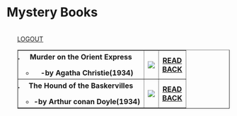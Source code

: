 <html>
<h1>Mystery Books</h1>
<body>
<ol>
<table>
<table border="border">
<tr>
<th>
<li>Murder on the Orient Express</li>
<ul>
<li>-by Agatha Christie(1934)</li></th>
<th><img src="https://upload.wikimedia.org/wikipedia/en/thumb/c/c0/Murder_on_the_Orient_Express_First_Edition_Cover_1934.jpg/220px-Murder_on_the_Orient_Express_First_Edition_Cover_1934.jpg"></th>
<th>
<a href="https://en.wikipedia.org/wiki/Murder_on_the_Orient_Express">READ</a></br>
<a href="file:///D:/b11/pirple/books%20type.html">BACK</a></th>
<tr>
<th>
<li>The Hound of the Baskervilles</li>
<ul>
<li>-by Arthur conan Doyle(1934)</li></th>
<th><img src="https://upload.wikimedia.org/wikipedia/commons/thumb/3/3b/Cover_%28Hound_of_Baskervilles%2C_1902%29.jpg/200px-Cover_%28Hound_of_Baskervilles%2C_1902%29.jpg"></th>
<th>
<a href="https://en.wikipedia.org/wiki/The_Hound_of_the_Baskervilles">READ</a></br>
<a href="file:///D:/b11/pirple/books%20type.html">BACK</a></th>
</ul>
</ol>
<a href="file:///D:/b11/pirple/login.html">LOGOUT</a>
</body>
</html>
